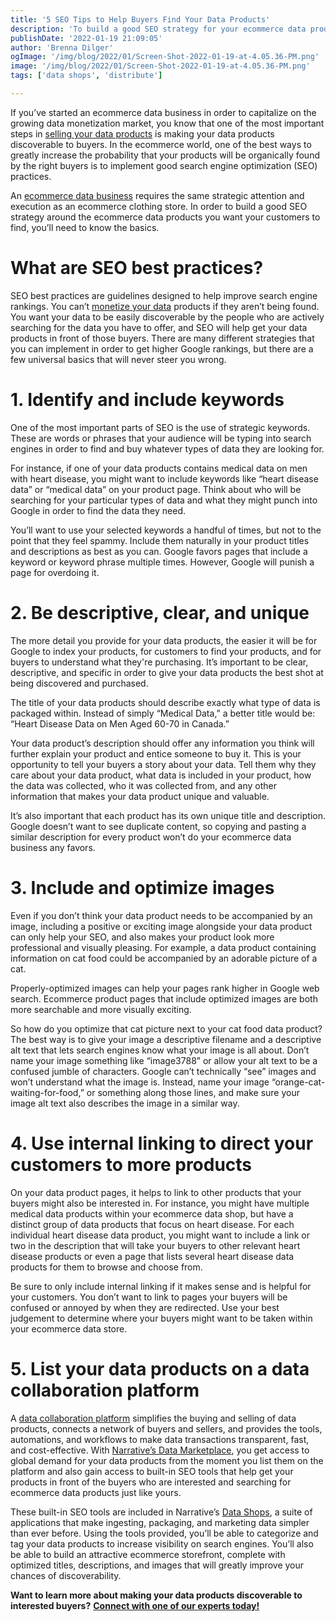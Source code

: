 ```yaml
---
title: '5 SEO Tips to Help Buyers Find Your Data Products'
description: 'To build a good SEO strategy for your ecommerce data products, you’ll need to know the basics. Here are 5 fast tips to get your data in front of buyers.'
publishDate: '2022-01-19 21:09:05'
author: 'Brenna Dilger'
ogImage: '/img/blog/2022/01/Screen-Shot-2022-01-19-at-4.05.36-PM.png'
image: '/img/blog/2022/01/Screen-Shot-2022-01-19-at-4.05.36-PM.png'
tags: ['data shops', 'distribute']

---
```

If you’ve started an ecommerce data business in order to capitalize on the growing data monetization market, you know that one of the most important steps in [selling your data products](/blog/how-to-start-selling-your-data) is making your data products discoverable to buyers. In the ecommerce world, one of the best ways to greatly increase the probability that your products will be organically found by the right buyers is to implement good search engine optimization (SEO) practices.

An [ecommerce data business](/blog/guide-to-data-shops) requires the same strategic attention and execution as an ecommerce clothing store. In order to build a good SEO strategy around the ecommerce data products you want your customers to find, you’ll need to know the basics.

**What are SEO best practices?**
================================

SEO best practices are guidelines designed to help improve search engine rankings. You can’t [monetize your data](/blog/3-ways-to-monetize-data) products if they aren’t being found. You want your data to be easily discoverable by the people who are actively searching for the data you have to offer, and SEO will help get your data products in front of those buyers. There are many different strategies that you can implement in order to get higher Google rankings, but there are a few universal basics that will never steer you wrong.

**1\. Identify and include keywords**
======================================

One of the most important parts of SEO is the use of strategic keywords. These are words or phrases that your audience will be typing into search engines in order to find and buy whatever types of data they are looking for.

For instance, if one of your data products contains medical data on men with heart disease, you might want to include keywords like “heart disease data” or “medical data” on your product page. Think about who will be searching for your particular types of data and what they might punch into Google in order to find the data they need.

You’ll want to use your selected keywords a handful of times, but not to the point that they feel spammy. Include them naturally in your product titles and descriptions as best as you can. Google favors pages that include a keyword or keyword phrase multiple times. However, Google will punish a page for overdoing it.

**2\. Be descriptive, clear, and unique**
==========================================

The more detail you provide for your data products, the easier it will be for Google to index your products, for customers to find your products, and for buyers to understand what they're purchasing. It’s important to be clear, descriptive, and specific in order to give your data products the best shot at being discovered and purchased.

The title of your data products should describe exactly what type of data is packaged within. Instead of simply “Medical Data,” a better title would be: “Heart Disease Data on Men Aged 60-70 in Canada.”

Your data product’s description should offer any information you think will further explain your product and entice someone to buy it. This is your opportunity to tell your buyers a story about your data. Tell them why they care about your data product, what data is included in your product, how the data was collected, who it was collected from, and any other information that makes your data product unique and valuable.

It’s also important that each product has its own unique title and description. Google doesn’t want to see duplicate content, so copying and pasting a similar description for every product won’t do your ecommerce data business any favors.

**3\. Include and optimize images**
===================================

Even if you don’t think your data product needs to be accompanied by an image, including a positive or exciting image alongside your data product can only help your SEO, and also makes your product look more professional and visually pleasing. For example, a data product containing information on cat food could be accompanied by an adorable picture of a cat.

Properly-optimized images can help your pages rank higher in Google web search. Ecommerce product pages that include optimized images are both more searchable and more visually exciting.

So how do you optimize that cat picture next to your cat food data product? The best way is to give your image a descriptive filename and a descriptive alt text that lets search engines know what your image is all about. Don’t name your image something like “image3788” or allow your alt text to be a confused jumble of characters. Google can’t technically “see” images and won’t understand what the image is. Instead, name your image “orange-cat-waiting-for-food,” or something along those lines, and make sure your image alt text also describes the image in a similar way.

**4\. Use internal linking to direct your customers to more products**
======================================================================

On your data product pages, it helps to link to other products that your buyers might also be interested in. For instance, you might have multiple medical data products within your ecommerce data shop, but have a distinct group of data products that focus on heart disease. For each individual heart disease data product, you might want to include a link or two in the description that will take your buyers to other relevant heart disease products or even a page that lists several heart disease data products for them to browse and choose from.

Be sure to only include internal linking if it makes sense and is helpful for your customers. You don’t want to link to pages your buyers will be confused or annoyed by when they are redirected. Use your best judgement to determine where your buyers might want to be taken within your ecommerce data store.

**5\. List your data products on a data collaboration platform**
================================================================

A [data collaboration platform](https://www.narrative.io/) simplifies the buying and selling of data products, connects a network of buyers and sellers, and provides the tools, automations, and workflows to make data transactions transparent, fast, and cost-effective. With [Narrative’s Data Marketplace](https://www.narrative.io/data-marketplace), you get access to global demand for your data products from the moment you list them on the platform and also gain access to built-in SEO tools that help get your products in front of the buyers who are interested and searching for ecommerce data products just like yours.

These built-in SEO tools are included in Narrative’s [Data Shops](/solutions/data-monetization), a suite of applications that make ingesting, packaging, and marketing data simpler than ever before. Using the tools provided, you’ll be able to categorize and tag your data products to increase visibility on search engines. You’ll also be able to build an attractive ecommerce storefront, complete with optimized titles, descriptions, and images that will greatly improve your chances of discoverability.

**Want to learn more about making your data products discoverable to interested buyers?** [**Connect with one of our experts today!**](/solutions/data-monetization)
